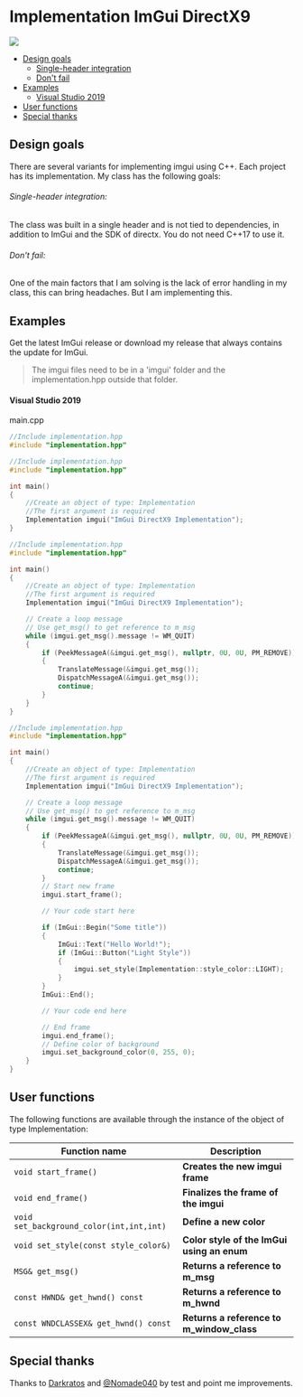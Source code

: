 # Implementation ImGui DirectX9
[![](https://img.shields.io/github/license/theluc4s/ImGui-DX9-Implementation)](https://raw.githubusercontent.com/theluc4s/ImGui-DX9-Implementation/master/LICENSE)

* [Design goals](https://github.com/theluc4s/ImGui-DX9-Implementation#design-goals)
  * [Single-header integration](https://github.com/theluc4s/ImGui-DX9-Implementation#single-header-integration)
  * [Don't fail](https://github.com/theluc4s/ImGui-DX9-Implementation#dont-fail)
* [Examples](https://github.com/theluc4s/ImGui-DX9-Implementation#examples)
  * [Visual Studio 2019](https://github.com/theluc4s/ImGui-DX9-Implementation#visual-studio-2019)
* [User functions](https://github.com/theluc4s/ImGui-DX9-Implementation#user-functions)
* [Special thanks](https://github.com/theluc4s/ImGui-DX9-Implementation#special-thanks)

## Design goals
There are several variants for implementing imgui using C++. Each project has its implementation. My class has the following goals:

###### Single-header integration:
The class was built in a single header and is not tied to dependencies, in addition to ImGui and the SDK of directx. You do not need C++17 to use it.

###### Don't fail:
One of the main factors that I am solving is the lack of error handling in my class, this can bring headaches. But I am implementing this.
## Examples
Get the latest ImGui release or download my release that always contains the update for ImGui.
> The imgui files need to be in a 'imgui' folder and the implementation.hpp outside that folder.

#### Visual Studio 2019
main.cpp
```cpp
//Include implementation.hpp
#include "implementation.hpp"
```
```cpp
//Include implementation.hpp
#include "implementation.hpp"

int main()
{
    //Create an object of type: Implementation
    //The first argument is required
    Implementation imgui("ImGui DirectX9 Implementation");
}
```
```cpp
//Include implementation.hpp
#include "implementation.hpp"

int main()
{
    //Create an object of type: Implementation
    //The first argument is required
    Implementation imgui("ImGui DirectX9 Implementation");

    // Create a loop message
    // Use get_msg() to get reference to m_msg
    while (imgui.get_msg().message != WM_QUIT)
    {
        if (PeekMessageA(&imgui.get_msg(), nullptr, 0U, 0U, PM_REMOVE))
        {
            TranslateMessage(&imgui.get_msg());
            DispatchMessageA(&imgui.get_msg());
            continue;
        }
    }
}
```
```cpp
//Include implementation.hpp
#include "implementation.hpp"

int main()
{
    //Create an object of type: Implementation
    //The first argument is required
    Implementation imgui("ImGui DirectX9 Implementation");

    // Create a loop message
    // Use get_msg() to get reference to m_msg
    while (imgui.get_msg().message != WM_QUIT)
    {
        if (PeekMessageA(&imgui.get_msg(), nullptr, 0U, 0U, PM_REMOVE))
        {
            TranslateMessage(&imgui.get_msg());
            DispatchMessageA(&imgui.get_msg());
            continue;
        }
        // Start new frame
        imgui.start_frame();

        // Your code start here

        if (ImGui::Begin("Some title"))
        {
            ImGui::Text("Hello World!");
            if (ImGui::Button("Light Style"))
            {
                imgui.set_style(Implementation::style_color::LIGHT);
            }
        }
        ImGui::End();

        // Your code end here

        // End frame
        imgui.end_frame();
        // Define color of background
        imgui.set_background_color(0, 255, 0);
    }
}
```
## User functions
The following functions are available through the instance of the object of type Implementation:

| Function name | Description                    |
| ------------- | ------------------------------ |
| `void start_frame()`      | **Creates the new imgui frame**       |
| `void end_frame()`   | **Finalizes the frame of the imgui**     |
| `void set_background_color(int,int,int)`   | **Define a new color**     |
| `void set_style(const style_color&)`   | **Color style of the ImGui using an enum**     |
| `MSG& get_msg()`   | **Returns a reference to m_msg**     |
| `const HWND& get_hwnd() const`   | **Returns a reference to m_hwnd**     |
| `const WNDCLASSEX& get_hwnd() const`   | **Returns a reference to m_window_class**     |

## Special thanks
Thanks to [Darkratos](https://github.com/Darkratos) and [@Nomade040](https://github.com/Nomade040) by test and point me improvements.
